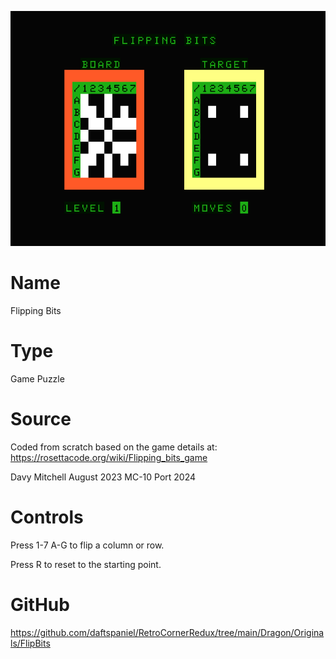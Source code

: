 ![Flip](screenshot.png)

# Name
Flipping Bits

# Type
Game Puzzle

# Source
Coded from scratch based on the game details at:
https://rosettacode.org/wiki/Flipping_bits_game

Davy Mitchell August 2023
MC-10 Port 2024

# Controls

Press 1-7 A-G to flip a column or row.

Press R to reset to the starting point.

# GitHub
https://github.com/daftspaniel/RetroCornerRedux/tree/main/Dragon/Originals/FlipBits
